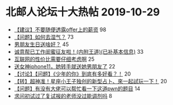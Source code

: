 # 北邮人论坛十大热帖 2019-10-29

- [【建议】不要随便透露offer上的薪资](https://bbs.byr.cn/article/Job/2057868) 98
- [【问题】如何去湿气？](https://bbs.byr.cn/article/Health/218771) 73
- [男朋友生日送啥好？](https://bbs.byr.cn/article/Talking/6159038) 45
- [诚意帮已工作闺蜜征友啦！(内附王道)(已补基本信息)](https://bbs.byr.cn/article/Friends/1941298) 33
- [互联网的性价比需要仔细考虑啊](https://bbs.byr.cn/article/WorkLife/1131843) 25
- [送女神iphone11，她转手就送她男朋友了](https://bbs.byr.cn/article/Feeling/3128152) 22
- [【讨论】【问题】《少年的你》到底有多好看？！](https://bbs.byr.cn/article/Movie/314794) 20
- [【转】超神准！星座小王子独创的新型占卜、來一起試玩一下！](https://bbs.byr.cn/article/Constellations/326533) 20
- [【问题】有没有大佬可以帮忙看一下这道pwn的题目](https://bbs.byr.cn/article/Security/44432) 14
- [求问初试过了复试报的老师没过能调剂吗](https://bbs.byr.cn/article/AimGraduate/1176958) 8


